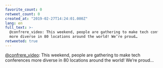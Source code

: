```yaml
---
favorite_count: 0
retweet_count: 0
created_at: "2019-02-27T14:24:01.000Z"
lang: en
full_text: >-
  @confrere_video: This weekend, people are gathering to make tech conferences
  more diverse in 80 locations around the world! We’re proud…
retweeted: true
---
```


[@confrere_video](https://twitter.com/confrere_video): This weekend, people are
gathering to make tech conferences more diverse in 80 locations around the
world! We’re proud…
